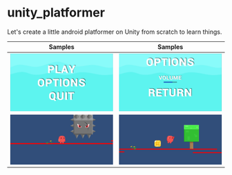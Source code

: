 # unity_platformer
Let's create a little android platformer on Unity from scratch to learn things.

Samples | Samples  
:-------------------------:|:-------------------------:
![](Resources/platformer1.png)  |  ![](Resources/platformer2.png)
![](Resources/platformer3.png)  |  ![](Resources/platformer4.png)
